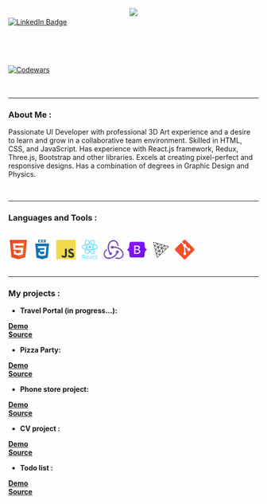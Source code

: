 <div id="header" align="center">
  <img src="https://media.giphy.com/media/NgurY1o4z080Jfoyzw/giphy.gif" width="150"/>
</div>


<a href="https://www.linkedin.com/in/modina-inessa/">
  <img src="https://img.shields.io/badge/LinkedIn-blue?style=for-the-badge&logo=linkedin&logoColor=white" alt="LinkedIn Badge" height="20"/>
</a><br />
<br />

<img src="https://komarev.com/ghpvc/?username=modinessa&style=flat-square&color=blue" alt=""/><br />
<br />

<a href="https://www.codewars.com/users/rsschool_8174857c709112a4">
   <img src="https://www.codewars.com/users/modinessa/badges/small" alt="Codewars" height="20"/>
</a><br />
<br />
<br />

---
### About Me :
Passionate UI Developer with professional 3D Art experience and a desire to learn and grow in a collaborative team environment. Skilled in HTML, CSS, and JavaScript. Has experience with React.js framework, Redux, Three.js, Bootstrap and other libraries. Excels at creating pixel-perfect and responsive designs. Has a combination of degrees in Graphic Design and Physics.

<br />

---

###  Languages and Tools :

<br />
<div>
  <img src="https://github.com/devicons/devicon/blob/master/icons/html5/html5-original.svg" title="HTML5" alt="HTML" width="40" height="40"/>&nbsp;
  <img src="https://github.com/devicons/devicon/blob/master/icons/css3/css3-plain-wordmark.svg"  title="CSS3" alt="CSS" width="40" height="40"/>&nbsp;
  <img src="https://github.com/devicons/devicon/blob/master/icons/javascript/javascript-original.svg" title="JavaScript" alt="JavaScript" width="40" height="40"/>&nbsp;
  <img src="https://github.com/devicons/devicon/blob/master/icons/react/react-original-wordmark.svg" title="React" alt="React" width="40" height="40"/>&nbsp;
  <img src="https://github.com/devicons/devicon/blob/master/icons/redux/redux-original.svg" title="Redux" alt="Redux " width="40" height="40"/>&nbsp;
  <img src="https://github.com/devicons/devicon/blob/master/icons/bootstrap/bootstrap-original.svg" title="Bootstrap" alt="Bootstrap" width="40" height="40"/>&nbsp;
  <img src="https://github.com/devicons/devicon/blob/master/icons/threejs/threejs-original.svg" title="Threejs" alt="Threejs" width="40" height="40"/>&nbsp;
  <img src="https://github.com/devicons/devicon/blob/master/icons/git/git-original.svg" title="Git" alt="Git" width="40" height="40"/>&nbsp;
</div>
<br />

---

###  My projects :

* **Travel Portal (in progress...):**

**[Demo](https://travel-advice-portal.netlify.app/)**<br />
**[Source](https://github.com/modinessa/Travel)**

* **Pizza Party:**

**[Demo](https://react-pizza-party.netlify.app/)**<br />
**[Source](https://github.com/modinessa/react-pizza-party)**

* **Phone store project:**

**[Demo](https://react-phone-store-study-project.netlify.app/)**<br />
**[Source](https://github.com/modinessa/react_phone_e-commerce_project)**

* **CV project :**

**[Demo](https://modinessa.github.io/cv-app/)**<br />
**[Source](https://github.com/modinessa/cv-app)**

* **Todo list :**

**[Demo](https://todo-list-study-project.netlify.app/)**<br />
**[Source](https://github.com/modinessa/react_todo_list)**
